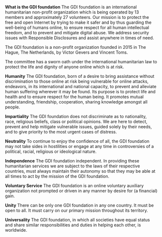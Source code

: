 **What is the GDI foundation**
The GDI foundation is an international humanitarian non-profit organization which is being operated by 13 members and approximately 27 volunteers. Our mission is to protect the free and open Internet by trying to make it safer and by thus guarding the well-being of humans online, to ensure respect for all human intellectual freedom, and to prevent and mitigate digital abuse. We address security issues with Responsible Disclosures and assist anywhere in times of need.

The GDI foundation is a non-profit organization founded in 2015 in The Hague, The Netherlands, by Victor Gevers and Vincent Toms.

The committee has a sworn oath under the international humanitarian law to protect the life and dignity of anyone online which is at risk.

**Humanity**
The GDI foundation, born of a desire to bring assistance without discrimination to those online at risk being vulnerable for online attacks, endeavors, in its international and national capacity, to prevent and alleviate human suffering wherever it may be found. Its purpose is to protect life and health and to ensure respect for the human being. It promotes mutual understanding, friendship, cooperation, sharing knowledge amongst all people.

**Impartiality**
The GDI foundation does not discriminate as to nationality, race, religious beliefs, class or political opinions.  We are here to detect, prevent and help mitigate vulnerable issues,  guided solely by their needs, and to give priority to the most urgent cases of distress.

**Neutrality**
To continue to enjoy the confidence of all, the GDI foundation may not take sides in hostilities or engage at any time in controversies of a political, racial, religious or ideological nature.

**Independence**
The GDI foundation independent. In providing these humanitarian services we are subject to the laws of their respective countries, must always maintain their autonomy so that they may be able at all times to act by the mission of the GDI foundation.

**Voluntary Service**
The GDI foundation is an online voluntary auxiliary organization not prompted or driven in any manner by desire for (a financial) gain.

**Unity**
There can be only one GDI foundation in any one country. It must be open to all. It must carry on our primary mission throughout its territory.

**Universality**
The GDI foundation, in which all societies have equal status and share similar responsibilities and duties in helping each other, is worldwide.
